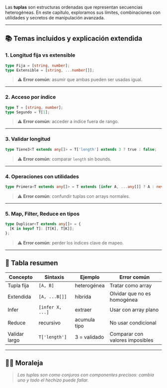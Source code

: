 

Las **tuplas** son estructuras ordenadas que representan secuencias heterogéneas. En este capítulo, exploramos sus límites, combinaciones con utilidades y secretos de manipulación avanzada.

---

## 📚 Temas incluidos y explicación extendida

### 1. Longitud fija vs extensible
```ts
type Fija = [string, number];
type Extensible = [string, ...number[]];
```
> ⚠️ **Error común**: asumir que ambas pueden ser usadas igual.

---

### 2. Acceso por índice
```ts
type T = [string, number];
type Segundo = T[1];
```
> ⚠️ **Error común**: acceder a índice fuera de rango.

---

### 3. Validar longitud
```ts
type Tiene3<T extends any[]> = T['length'] extends 3 ? true : false;
```
> ⚠️ **Error común**: comparar `length` sin bounds.

---

### 4. Operaciones con utilidades
```ts
type Primera<T extends any[]> = T extends [infer A, ...any[]] ? A : never;
```
> ⚠️ **Error común**: confundir tuplas con arrays normales.

---

### 5. Map, Filter, Reduce en tipos
```ts
type Duplicar<T extends any[]> = {
  [K in keyof T]: [T[K], T[K]];
};
```
> ⚠️ **Error común**: perder los índices clave de mapeo.

---

## 🧠 Tabla resumen
| Concepto | Sintaxis | Ejemplo | Error común |
|---|---|---|---|
| Tupla fija | `[A, B]` | heterogénea | Tratar como array |
| Extendida | `[A, ...B[]]` | híbrida | Olvidar que no es homogénea |
| Infer | `[infer X, ...]` | extraer | Usar con array plano |
| Reduce | recursivo | acumula tipo | No usar condicional |
| Validar largo | `T['length']` | 3 = validado | Comparar con valores imposibles |

---

## 🧙‍♀️ Moraleja
> *Las tuplas son como conjuros con componentes precisos: cambia uno y todo el hechizo puede fallar.*